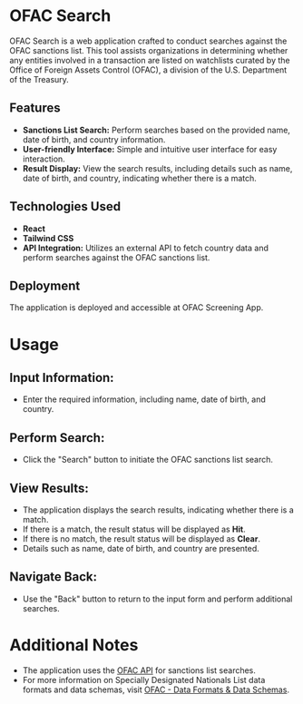 # OFAC Search

OFAC Search is a web application crafted to conduct searches against the OFAC sanctions list. This tool assists organizations in determining whether any entities involved in a transaction are listed on watchlists curated by the Office of Foreign Assets Control (OFAC), a division of the U.S. Department of the Treasury.

## Features

- **Sanctions List Search:** Perform searches based on the provided name, date of birth, and country information.
- **User-friendly Interface:** Simple and intuitive user interface for easy interaction.
- **Result Display:** View the search results, including details such as name, date of birth, and country, indicating whether there is a match.

## Technologies Used

- **React** 
- **Tailwind CSS** 
- **API Integration:** Utilizes an external API to fetch country data and perform searches against the OFAC sanctions list.

## Deployment

The application is deployed and accessible at OFAC Screening App.

# Usage

## Input Information:

- Enter the required information, including name, date of birth, and country.

## Perform Search:

- Click the "Search" button to initiate the OFAC sanctions list search.

## View Results:

- The application displays the search results, indicating whether there is a match.
- If there is a match, the result status will be displayed as **Hit**.
- If there is no match, the result status will be displayed as **Clear**.
- Details such as name, date of birth, and country are presented.

## Navigate Back:

- Use the "Back" button to return to the input form and perform additional searches.

# Additional Notes

- The application uses the [OFAC API](https://your-ofac-api-url.com) for sanctions list searches.
- For more information on Specially Designated Nationals List data formats and data schemas, visit [OFAC - Data Formats & Data Schemas](https://ofac.treasury.gov/specially-designated-nationals-list-data-formats-data-schemas).
